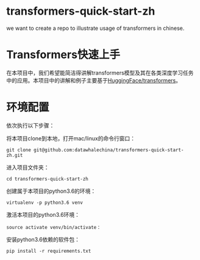 # transformers-quick-start-zh
we want to create a repo to illustrate usage of transformers in chinese.
# Transformers快速上手
在本项目中，我们希望能简洁得讲解transformers模型及其在各类深度学习任务中的应用。本项目中的讲解和例子主要基于[HuggingFace/transformers](https://github.com/huggingface/transformers)。

# 环境配置
依次执行以下步骤：

将本项目clone到本地，打开mac/linux的命令行窗口：
```
git clone git@github.com:datawhalechina/transformers-quick-start-zh.git
```
进入项目文件夹：
```
cd transformers-quick-start-zh
```
创建属于本项目的python3.6的环境：
```
virtualenv -p python3.6 venv
```
激活本项目的python3.6环境：
```
source activate venv/bin/activate：
```
安装python3.6依赖的软件包：
```
pip install -r requirements.txt
```



